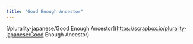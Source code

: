 ```yaml
---
title: "Good Enough Ancestor"
---
```


[/plurality-japanese/Good Enough Ancestor](https://scrapbox.io/plurality-japanese/Good Enough Ancestor)
